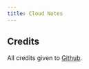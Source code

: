 ```yaml
---
title: Cloud Notes
---
```


## Credits
All credits given to [Github](https://github.com/rishabkumar7/CloudNotes).  